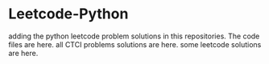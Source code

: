# Leetcode-Python
adding the python leetcode problem solutions in this repositories. 
The code files are here.
all CTCI problems solutions are here.
some leetcode solutions are here.







































































































































































































































































































































































































































































































































































































































































































































































































































































































































































